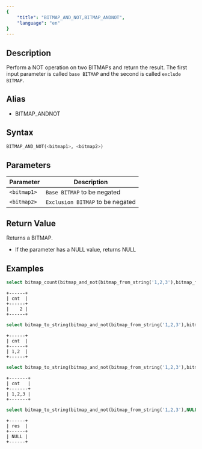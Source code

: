 ```yaml
---
{
    "title": "BITMAP_AND_NOT,BITMAP_ANDNOT",
    "language": "en"
}
---
```


## Description

Perform a NOT operation on two BITMAPs and return the result. The first input parameter is called `base BITMAP` and the second is called `exclude BITMAP`.

## Alias

- BITMAP_ANDNOT

## Syntax

```sql
BITMAP_AND_NOT(<bitmap1>, <bitmap2>)
```

## Parameters

| Parameter   | Description                      |
|-------------|----------------------------------|
| `<bitmap1>` | `Base BITMAP` to be negated      |
| `<bitmap2>` | `Exclusion BITMAP` to be negated |

## Return Value

Returns a BITMAP.
- If the parameter has a NULL value, returns NULL

## Examples

```sql
select bitmap_count(bitmap_and_not(bitmap_from_string('1,2,3'),bitmap_from_string('3,4,5'))) cnt;
```

```text
+------+
| cnt  |
+------+
|    2 |
+------+
```

```sql
select bitmap_to_string(bitmap_and_not(bitmap_from_string('1,2,3'),bitmap_from_string('3,4,5'))) as cnt;
```

```text
+------+
| cnt  |
+------+
| 1,2  |
+------+
```

```sql
select bitmap_to_string(bitmap_and_not(bitmap_from_string('1,2,3'),bitmap_empty())) cnt;
```

```text
+-------+
| cnt   |
+-------+
| 1,2,3 |
+-------+
```

```sql
select bitmap_to_string(bitmap_and_not(bitmap_from_string('1,2,3'),NULL)) as res;
```

```text
+------+
| res  |
+------+
| NULL |
+------+
```
